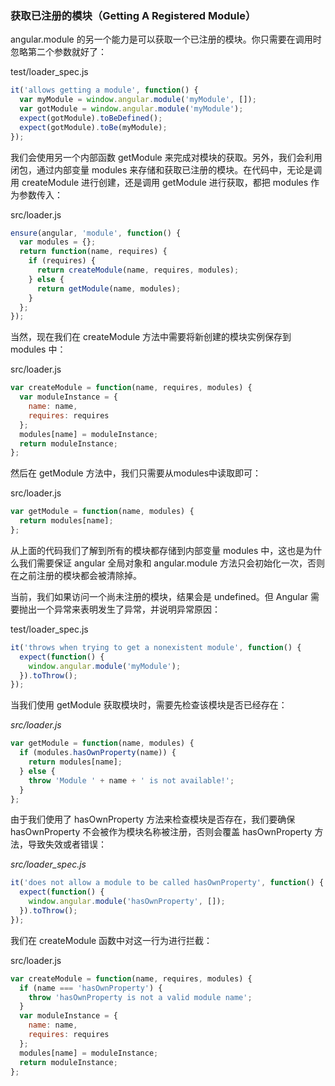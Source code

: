### 获取已注册的模块（Getting A Registered Module）

angular.module 的另一个能力是可以获取一个已注册的模块。你只需要在调用时忽略第二个参数就好了：

test/loader\_spec.js

```js
it('allows getting a module', function() {
  var myModule = window.angular.module('myModule', []);
  var gotModule = window.angular.module('myModule');
  expect(gotModule).toBeDefined();
  expect(gotModule).toBe(myModule);
});
```

我们会使用另一个内部函数 getModule 来完成对模块的获取。另外，我们会利用闭包，通过内部变量 modules 来存储和获取已注册的模块。在代码中，无论是调用 createModule 进行创建，还是调用 getModule 进行获取，都把 modules 作为参数传入：

src/loader.js

```js
ensure(angular, 'module', function() {
  var modules = {};
  return function(name, requires) {
    if (requires) {
      return createModule(name, requires, modules);
    } else {
      return getModule(name, modules);
    }
  };
});
```

当然，现在我们在 createModule 方法中需要将新创建的模块实例保存到 modules 中：

src/loader.js

```js
var createModule = function(name, requires, modules) {
  var moduleInstance = {
    name: name,
    requires: requires
  };
  modules[name] = moduleInstance;
  return moduleInstance;
};
```

然后在 getModule 方法中，我们只需要从modules中读取即可：

src/loader.js

```js
var getModule = function(name, modules) {
  return modules[name];
};
```

从上面的代码我们了解到所有的模块都存储到内部变量 modules 中，这也是为什么我们需要保证 angular 全局对象和 angular.module 方法只会初始化一次，否则在之前注册的模块都会被清除掉。

当前，我们如果访问一个尚未注册的模块，结果会是 undefined。但 Angular 需要抛出一个异常来表明发生了异常，并说明异常原因：

test/loader\_spec.js

```js
it('throws when trying to get a nonexistent module', function() {
  expect(function() {
    window.angular.module('myModule');
  }).toThrow();
});
```

当我们使用 getModule 获取模块时，需要先检查该模块是否已经存在：

_src/loader.js_

```js
var getModule = function(name, modules) {
  if (modules.hasOwnProperty(name)) {
    return modules[name];
  } else {
    throw 'Module ' + name + ' is not available!';
  }
};
```

由于我们使用了 hasOwnProperty 方法来检查模块是否存在，我们要确保hasOwnProperty 不会被作为模块名称被注册，否则会覆盖 hasOwnProperty 方法，导致失效或者错误：

_src/loader\_spec.js_

```js
it('does not allow a module to be called hasOwnProperty', function() {
  expect(function() {
    window.angular.module('hasOwnProperty', []);
  }).toThrow();
});
```

我们在 createModule 函数中对这一行为进行拦截：

src/loader.js

```js
var createModule = function(name, requires, modules) {
  if (name === 'hasOwnProperty') {
    throw 'hasOwnProperty is not a valid module name';
  }
  var moduleInstance = {
    name: name,
    requires: requires
  };
  modules[name] = moduleInstance;
  return moduleInstance;
};
```













